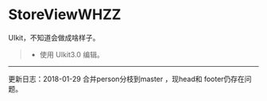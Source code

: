 # StoreViewWHZZ
UIkit，不知道会做成啥样子。
>* 使用 UIkit3.0 编辑。

------
更新日志：2018-01-29 合并person分枝到master ，现head和 footer仍存在问题。
